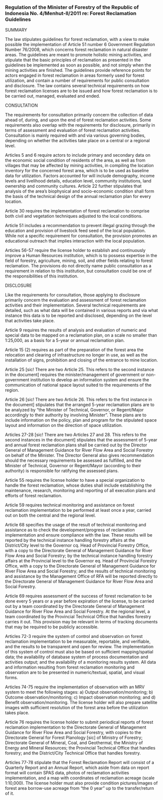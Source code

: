### Regulation of the Minister of Forestry of the Republic of Indonesia No. 4/Menhut-ll/2011 re: Forest Reclamation Guidelines

SUMMARY

The law stipulates guidelines for forest reclamation, with a view to make possible the implementation of Article 51 number 6 Government Regulation Number 76/2008, which concerns forest reclamation in natural disaster areas.  The guidelines are meant to promote holistic mining activities, and stipulate that the basic principles of reclamation as presented in the guidelines be implemented as soon as possible, and not simply when the mining activities are finished. The guidelines provide reference points for actors engaged in forest reclamation in areas formerly used for forest utilization, and contain a number of requirements for public consultation and disclosure. The law contains several technical requirements on how forest reclamation licenses are to be issued and how forest reclamation is to be carried out, managed, evaluated and ended.

CONSULTATION

The requirements for consultation primarily concern the collection of data ahead of, during, and upon the end of forest reclamation activities. Some requirements also overlap with the requirements for disclosure, primarily in terms of assessment and evaluation of forest reclamation activities. Consultation is mainly required with and via various governing bodies, depending on whether the activities take place on a central or a regional level.

Articles 5 and 6 require actors to include primary and secondary data on the economic social condition of residents of the area, as well as from villages that may be affected by mining activities, in compiling the location inventory for the concerned forest area, which is to be used as baseline data for utilization. Factors accounted for will include demography, income levels and livelihood details, education level, community institutions, land ownership and community cultures. Article 22 further stipulates that analysis of the area’s biophysical and socio-economic condition shall form the basis of the technical design of the annual reclamation plan for every location.

Article 30 requires the implementation of forest reclamation to comprise both civil and vegetation techniques adjusted to the local conditions.

Article 51 includes a recommendation to prevent illegal grazing through the education and provision of livestock feed seed of the local population. While not a specific requirement for consultation, the provision promotes an educational outreach that implies interaction with the local population.

Articles 56-57 require the license holder to establish and continuously improve a Human Resources institution, which is to possess expertise in the field of forestry, agriculture, mining, soil, and other fields relating to forest reclamation. The provisions do not directly name public consultation as a requirement in relation to this institution, but consultation could be one of the responsibilities of this institution.

DISCLOSURE

Like the requirements for consultation, those applying to disclosure primarily concern the evaluation and assessment of forest reclamation activities and their implementation. Several technical requirements are detailed, such as what data will be contained in various reports and via what instance this data is to be reported and disclosed, depending on the level that activities take place.

Article 9 requires the results of analysis and evaluation of numeric and special data to be mapped on a reclamation plan, on a scale no smaller than 1:25,000, as a basis for a 5-year or annual reclamation plan.

Article 15 (2) requires as part of the preparation of the forest area the relocation and clearing of infrastructure no longer in use, as well as the installation of signs, prohibition and closing of the entrance to mine location.

Article 25 [sic! There are two Article 25. This refers to the second instance in the document] requires the minister/management of government or non-government institution to develop an information system and ensure the communication of national space layout suited to the requirements of the region.

Article 26 [sic! There are two Article 26. This refers to the first instance in the document] stipulates that the arranged 5-year reclamation plans are to be analyzed by “the Minister of Technical, Governor, or Regent/Major accordingly to their authority by involving Minister”. These plans are to include information on the policy, plan and program for the stipulated space layout and information on the direction of space utilization.

Articles 27-28 [sic! There are two Articles 27 and 28. This refers to the second instances in the document] stipulates that the assessment of 5-year and annual forest reclamation plans shall be carried out by the Director General of Management Guidance for River Flow Area and Social Forestry on behalf of the Minister. The Director General also gives recommendation should the necessary requirements be assessed as fulfilled, and the Minister of Technical, Governor or Regent/Mayor (according to their authority) is responsible for ratifying the assessed plans.

Article 55 requires the license holder to have a special organization to handle the forest reclamation, whose duties shall include establishing the maintenance, research, monitoring and reporting of all execution plans and efforts of forest reclamation.

Article 59 requires technical monitoring and assistance on forest reclamation implementation to be performed at least once a year, carried out on both the central and the regional level.

Article 68 specifies the usage of the result of technical monitoring and assistance as to check the development/progress of reclamation implementation and ensure compliance with the law. These results will be reported by the technical instance handling forestry affairs at the District/City level to the Governor cq. Head of Provincial Forestry Office, with a copy to the Directorate General of Management Guidance for River Flow Area and Social Forestry; by the technical instance handling forestry affairs at the Provincial level to the Governor eq. Head of Provincial Forestry Office, with a copy to the Directorate General of Management Guidance for River Flow Area and Social Forestry; and the results of technical monitoring and assistance by the Management Office of RFA will be reported directly to the Directorate General of Management Guidance for River Flow Area and Social Forestry.

Article 69 requires assessment of the success of forest reclamation to be done every 5 years or a year before expiration of the license, to be carried out by a team coordinated by the Directorate General of Management Guidance for River Flow Area and Social Forestry. At the regional level, a team coordinated by the Provincial Technical Office that handles forestry carries it out. This provision may be relevant in terms of tracking documents that may be required to be publicly accessible.

Articles 72-3 require the system of control and observation on forest reclamation implementation to be measurable, reportable, and verifiable, and the results to be transparent and open for review. The implementation of this system of control must also be based on sufficient mapping/spatial data; the availability of database system of process documentation and activities output; and the availability of a monitoring results system. All data and information resulting from forest reclamation monitoring and observation are to be presented in numeric/textual, spatial, and visual forms.

Articles 74-75 require the implementation of observation with an MRV system to meet the following stages: a) Output observation/monitoring; b) Outcome observation/monitoring; c) Impact observation monitoring; and d) Benefit observation/monitoring. The license holder will also prepare satellite images with sufficient resolution of the forest area before the utilization takes place.

Article 76 requires the license holder to submit periodical reports of forest reclamation implementation to the Directorate General of Management Guidance for River Flow Area and Social Forestry, with copies to the Directorate General for Forest Planology [sic] of Ministry of Forestry; Directorate General of Mineral, Coal, and Geothermal, the Ministry of Energy and Mineral Resources; the Provincial Technical Office that handles forestry; and the District/City Technical Office that handles forestry.

Articles 77-78 stipulate that the Forest Reclamation Report will consist of a Quarterly Report and an Annual Report, which aside from data on report format will contain SPAS data, photos of reclamation activities implementation, and a map with coordinates of reclamation acreage (scale 1:10,000). The license holder must also provide condition pictures/images of forest area borrow-use acreage from “the 0 year” up to the transfer/return of it.
